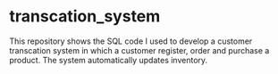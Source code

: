 # transcation_system
This repository shows the SQL code I used to develop a customer transcation system in which a customer register, order and purchase a product. The system automatically updates inventory.
